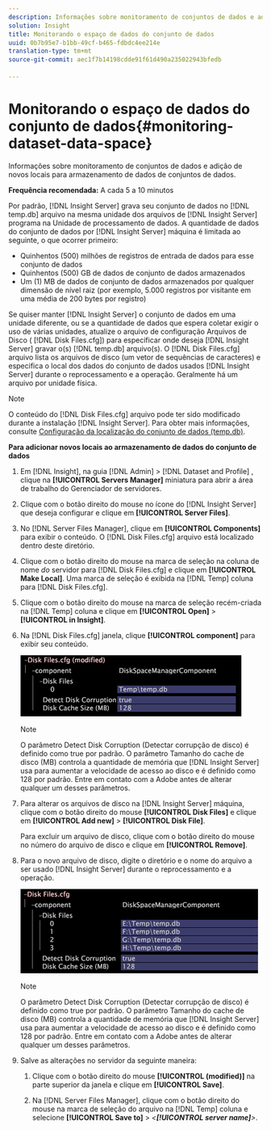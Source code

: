 ```yaml
---
description: Informações sobre monitoramento de conjuntos de dados e adição de novos locais para armazenamento de dados de conjuntos de dados.
solution: Insight
title: Monitorando o espaço de dados do conjunto de dados
uuid: 0b7b95e7-b1bb-49cf-b465-fdbdc4ee214e
translation-type: tm+mt
source-git-commit: aec1f7b14198cdde91f61d490a235022943bfedb

---
```



# Monitorando o espaço de dados do conjunto de dados{#monitoring-dataset-data-space}

Informações sobre monitoramento de conjuntos de dados e adição de novos locais para armazenamento de dados de conjuntos de dados.

**Frequência recomendada:** A cada 5 a 10 minutos

Por padrão, [!DNL Insight Server] grava seu conjunto de dados no [!DNL temp.db] arquivo na mesma unidade dos arquivos de [!DNL Insight Server] programa na Unidade de processamento de dados. A quantidade de dados do conjunto de dados por [!DNL Insight Server] máquina é limitada ao seguinte, o que ocorrer primeiro:

* Quinhentos (500) milhões de registros de entrada de dados para esse conjunto de dados
* Quinhentos (500) GB de dados de conjunto de dados armazenados
* Um (1) MB de dados de conjunto de dados armazenados por qualquer dimensão de nível raiz (por exemplo, 5.000 registros por visitante em uma média de 200 bytes por registro)

Se quiser manter [!DNL Insight Server] o conjunto de dados em uma unidade diferente, ou se a quantidade de dados que espera coletar exigir o uso de várias unidades, atualize o arquivo de configuração Arquivos de Disco ( [!DNL Disk Files.cfg]) para especificar onde deseja [!DNL Insight Server] gravar o(s) [!DNL temp.db] arquivo(s). O [!DNL Disk Files.cfg] arquivo lista os arquivos de disco (um vetor de sequências de caracteres) e especifica o local dos dados do conjunto de dados usados [!DNL Insight Server] durante o reprocessamento e a operação. Geralmente há um arquivo por unidade física.

>[!NOTE]
>
>O conteúdo do [!DNL Disk Files.cfg] arquivo pode ter sido modificado durante a instalação [!DNL Insight Server]. Para obter mais informações, consulte [Configuração da localização do conjunto de dados (temp.db)](../../../../home/c-inst-svr/c-install-ins-svr/t-install-proc-inst-svr-dpu/t-cfg-loc-dtst.md#task-f645eefecb154e679acbb480a07c1f0e).

**Para adicionar novos locais ao armazenamento de dados do conjunto de dados**

1. Em [!DNL Insight], na guia [!DNL Admin] > [!DNL Dataset and Profile] , clique na **[!UICONTROL Servers Manager]** miniatura para abrir a área de trabalho do Gerenciador de servidores.
1. Clique com o botão direito do mouse no ícone do [!DNL Insight Server] que deseja configurar e clique em **[!UICONTROL Server Files]**.
1. No [!DNL Server Files Manager], clique em **[!UICONTROL Components]** para exibir o conteúdo. O [!DNL Disk Files.cfg] arquivo está localizado dentro deste diretório.
1. Clique com o botão direito do mouse na marca de seleção na coluna de nome *do* servidor para [!DNL Disk Files.cfg] e clique em **[!UICONTROL Make Local]**. Uma marca de seleção é exibida na [!DNL Temp] coluna para [!DNL Disk Files.cfg].
1. Clique com o botão direito do mouse na marca de seleção recém-criada na [!DNL Temp] coluna e clique em **[!UICONTROL Open]** > **[!UICONTROL in Insight]**.
1. Na [!DNL Disk Files.cfg] janela, clique **[!UICONTROL component]** para exibir seu conteúdo.

   ![Informações da etapa](assets/cfg_diskfiles_examplevalues.png)

   >[!NOTE]
   >
   >O parâmetro Detect Disk Corruption (Detectar corrupção de disco) é definido como true por padrão. O parâmetro Tamanho do cache de disco (MB) controla a quantidade de memória que [!DNL Insight Server] usa para aumentar a velocidade de acesso ao disco e é definido como 128 por padrão. Entre em contato com a Adobe antes de alterar qualquer um desses parâmetros.

1. Para alterar os arquivos de disco na [!DNL Insight Server] máquina, clique com o botão direito do mouse **[!UICONTROL Disk Files]** e clique em **[!UICONTROL Add new]** > **[!UICONTROL Disk File]**.

   Para excluir um arquivo de disco, clique com o botão direito do mouse no número do arquivo de disco e clique em **[!UICONTROL Remove]**.

1. Para o novo arquivo de disco, digite o diretório e o nome do arquivo a ser usado [!DNL Insight Server] durante o reprocessamento e a operação.

   ![Informações da etapa](assets/cfg_diskfiles_exampleNewValues.png)

   >[!NOTE]
   >
   >O parâmetro Detect Disk Corruption (Detectar corrupção de disco) é definido como true por padrão. O parâmetro Tamanho do cache de disco (MB) controla a quantidade de memória que [!DNL Insight Server] usa para aumentar a velocidade de acesso ao disco e é definido como 128 por padrão. Entre em contato com a Adobe antes de alterar qualquer um desses parâmetros.

1. Salve as alterações no servidor da seguinte maneira:

   1. Clique com o botão direito do mouse **[!UICONTROL (modified)]** na parte superior da janela e clique em **[!UICONTROL Save]**.

   1. Na [!DNL Server Files Manager], clique com o botão direito do mouse na marca de seleção do arquivo na [!DNL Temp] coluna e selecione **[!UICONTROL Save to]** > *&lt;**[!UICONTROL server name]**>*.

